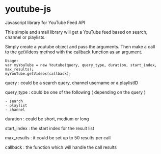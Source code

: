 youtube-js
==========

Javascript  library for YouTube Feed API


This simple and small library will get a YouTube feed based on search, channel or playlists.

Simply create a youtube object and pass the arguments. Then make a call to the getVideos method 
with the callback function as an argument. 
```
Usage:
var myYouTube = new Youtube(query, query_type, duration, start_index, max_results);
myYouTube.getVideos(callback); 
```
query : could be a search query, channel username or a playlistID

query_type : could be one of the following ( depending on the query )

    - search
    - playlist
    - channel
     
duration : could be short, medium or long

start_index : the start index for the result list

max_results : it could be set up to 50 results per call

callback : the function which will handle the call results
